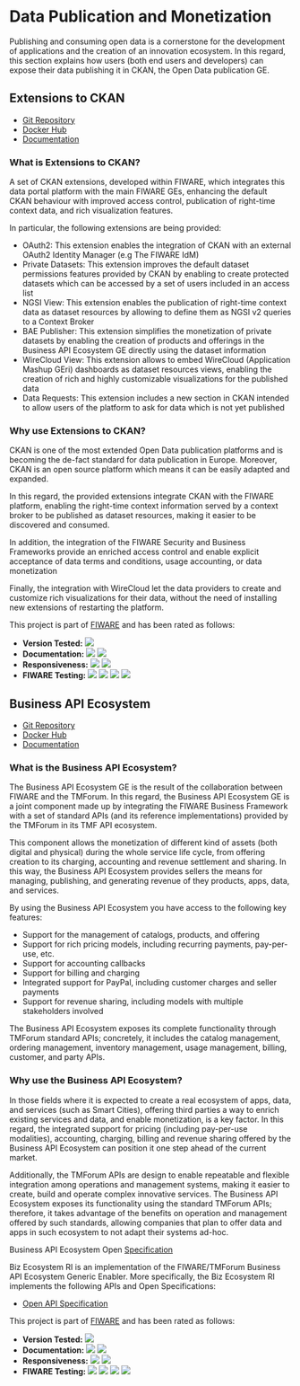 # Data Publication and Monetization

Publishing and consuming open data is a cornerstone for the development of applications and the creation of an innovation ecosystem. In this regard, this section explains how users (both end users and developers) can expose their data publishing it in CKAN, the Open Data publication GE.



## Extensions to CKAN

* [Git Repository](https://github.com/conwetlab/FIWARE-CKAN-Extensions)
* [Docker Hub](https://hub.docker.com/r/ioeari/iotagent-lora/)
* [Documentation](https://fiware-ckan-extensions.rtfd.io/)

### What is Extensions to CKAN?

A set of CKAN extensions, developed within FIWARE, which integrates this data portal platform with the main FIWARE GEs, enhancing the default CKAN behaviour with improved access control, publication of right-time context data, and rich visualization features.

In particular, the following extensions are being provided:

* OAuth2: This extension enables the integration of CKAN with an external OAuth2 Identity Manager (e.g The FIWARE IdM)
* Private Datasets: This extension improves the default dataset permissions features provided by CKAN by enabling to create protected datasets which can be accessed by a set of users included in an access list
* NGSI View: This extension enables the publication of right-time context data as dataset resources by allowing to define them as NGSI v2 queries to a Context Broker
* BAE Publisher: This extension simplifies the monetization of private datasets by enabling the creation of products and offerings in the Business API Ecosystem GE directly using the dataset information
* WireCloud View: This extension allows to embed WireCloud (Application Mashup GEri) dashboards as dataset resources views, enabling the creation of rich and highly customizable visualizations for the published data
* Data Requests: This extension includes a new section in CKAN intended to allow users of the platform to ask for data which is not yet published


### Why use Extensions to CKAN?
CKAN is one of the most extended Open Data publication platforms and is becoming the de-fact standard for data publication in Europe. Moreover, CKAN is an open source platform which means it can be easily adapted and expanded.

In this regard, the provided extensions integrate CKAN with the FIWARE platform, enabling the right-time context information served by a context broker to be published as dataset resources, making it easier to be discovered and consumed.

In addition, the integration of the FIWARE Security and Business Frameworks provide an enriched access control and enable explicit acceptance of data terms and conditions, usage accounting, or data monetization

Finally, the integration with WireCloud let the data providers to create and customize rich visualizations for their data, without the need of installing new extensions of restarting the platform.


This project is part of [FIWARE](http://fiware.org/) and has been rated as follows:

* **Version Tested:** ![ ](https://img.shields.io/badge/dynamic/json.svg?label=Version&url=https://jason-fox.github.io/Generic-Enablers/json/ckan.json&query=$.version&colorB=blue)
* **Documentation:** ![ ](https://img.shields.io/badge/dynamic/json.svg?label=Completeness&url=https://jason-fox.github.io/Generic-Enablers/json/ckan.json&query=$.docCompleteness&colorB=blue) ![ ](https://img.shields.io/badge/dynamic/json.svg?label=Usability&url=https://jason-fox.github.io/Generic-Enablers/json/ckan.json&query=$.docSoundness&colorB=blue)
* **Responsiveness:** ![ ](https://img.shields.io/badge/dynamic/json.svg?label=Time%20to%20Respond&url=https://jason-fox.github.io/Generic-Enablers/json/ckan.json&query=$.timeToCharge&colorB=blue) ![ ](https://img.shields.io/badge/dynamic/json.svg?label=Time%20to%20Fix&url=https://jason-fox.github.io/Generic-Enablers/json/ckan.json&query=$.timeToFix&colorB=blue)
* **FIWARE Testing:** ![ ](https://img.shields.io/badge/dynamic/json.svg?label=Tests%20Passed&url=https://jason-fox.github.io/Generic-Enablers/json/ckan.json&query=$.failureRate&colorB=blue)
![ ](https://img.shields.io/badge/dynamic/json.svg?label=Scalability&url=https://jason-fox.github.io/Generic-Enablers/json/ckan.json&query=$.scalability&colorB=blue)
![ ](https://img.shields.io/badge/dynamic/json.svg?label=Performance&url=https://jason-fox.github.io/Generic-Enablers/json/ckan.json&query=$.performance&colorB=blue)
![ ](https://img.shields.io/badge/dynamic/json.svg?label=Stability&url=https://jason-fox.github.io/Generic-Enablers/json/ckan.json&query=$.stability&colorB=blue)

## Business API Ecosystem

* [Git Repository](https://github.com/FIWARE-TMForum/Business-API-Ecosystem)
* [Docker Hub](https://hub.docker.com/r/fiware/business-api-ecosystem)
* [Documentation](https://business-api-ecosystem.rtfd.io/)

### What is the Business API Ecosystem?

The Business API Ecosystem GE is the result of the collaboration between FIWARE and the TMForum. In this regard, the Business API Ecosystem GE is a joint component made up by integrating the FIWARE Business Framework with a set of standard APIs (and its reference implementations) provided by the TMForum in its TMF API ecosystem.

This component allows the monetization of different kind of assets (both digital and physical) during the whole service life cycle, from offering creation to its charging, accounting and revenue settlement and sharing. In this way, the Business API Ecosystem provides sellers the means for managing, publishing, and generating revenue of they products, apps, data, and services.

By using the Business API Ecosystem you have access to the following key features:

* Support for the management of catalogs, products, and offering
* Support for rich pricing models, including recurring payments, pay-per-use, etc.
* Support for accounting callbacks
* Support for billing and charging
* Integrated support for PayPal, including customer charges and seller payments
* Support for revenue sharing, including models with multiple stakeholders involved

The Business API Ecosystem exposes its complete functionality through TMForum standard APIs; concretely, it includes the catalog management, ordering management, inventory management, usage management, billing, customer, and party APIs.

### Why use the Business API Ecosystem?

In those fields where it is expected to create a real ecosystem of apps, data, and services (such as Smart Cities), offering third parties a way to enrich existing services and data, and enable monetization, is a key factor. In this regard, the integrated support for pricing (including pay-per-use modalities), accounting, charging, billing and revenue sharing offered by the Business API Ecosystem can position it one step ahead of the current market.

Additionally, the TMForum APIs are design to enable repeatable and flexible integration among operations and management systems, making it easier to create, build and operate complex innovative services. The Business API Ecosystem exposes its functionality using the standard TMForum APIs; therefore, it takes advantage of the benefits on operation and management offered by such standards, allowing companies that plan to offer data and apps in such ecosystem to not adapt their systems ad-hoc.

Business API Ecosystem Open [Specification](https://forge.fiware.org/plugins/mediawiki/wiki/fiware/index.php/FIWARE.OpenSpecification.Apps.BusinessAPIEcosystem)

Biz Ecosystem RI is an implementation of the FIWARE/TMForum Business API Ecosystem Generic Enabler. More specifically, the Biz Ecosystem RI implements the following APIs and Open Specifications:

* [Open API Specification](https://fiware-tmforum.github.io/Business-API-Ecosystem/)

This project is part of [FIWARE](http://fiware.org/) and has been rated as follows:

* **Version Tested:** ![ ](https://img.shields.io/badge/dynamic/json.svg?label=Version&url=https://jason-fox.github.io/Generic-Enablers/json/biz-framework.json&query=$.version&colorB=blue)
* **Documentation:** ![ ](https://img.shields.io/badge/dynamic/json.svg?label=Completeness&url=https://jason-fox.github.io/Generic-Enablers/json/biz-framework.json&query=$.docCompleteness&colorB=blue) ![ ](https://img.shields.io/badge/dynamic/json.svg?label=Usability&url=https://jason-fox.github.io/Generic-Enablers/json/biz-framework.json&query=$.docSoundness&colorB=blue)
* **Responsiveness:** ![ ](https://img.shields.io/badge/dynamic/json.svg?label=Time%20to%20Respond&url=https://jason-fox.github.io/Generic-Enablers/json/biz-framework.json&query=$.timeToCharge&colorB=blue) ![ ](https://img.shields.io/badge/dynamic/json.svg?label=Time%20to%20Fix&url=https://jason-fox.github.io/Generic-Enablers/json/biz-framework.json&query=$.timeToFix&colorB=blue)
* **FIWARE Testing:** ![ ](https://img.shields.io/badge/dynamic/json.svg?label=Tests%20Passed&url=https://jason-fox.github.io/Generic-Enablers/json/biz-framework.json&query=$.failureRate&colorB=blue)
![ ](https://img.shields.io/badge/dynamic/json.svg?label=Scalability&url=https://jason-fox.github.io/Generic-Enablers/json/biz-framework.json&query=$.scalability&colorB=blue)
![ ](https://img.shields.io/badge/dynamic/json.svg?label=Performance&url=https://jason-fox.github.io/Generic-Enablers/json/biz-framework.json&query=$.performance&colorB=blue)
![ ](https://img.shields.io/badge/dynamic/json.svg?label=Stability&url=https://jason-fox.github.io/Generic-Enablers/json/biz-framework.json&query=$.stability&colorB=blue)